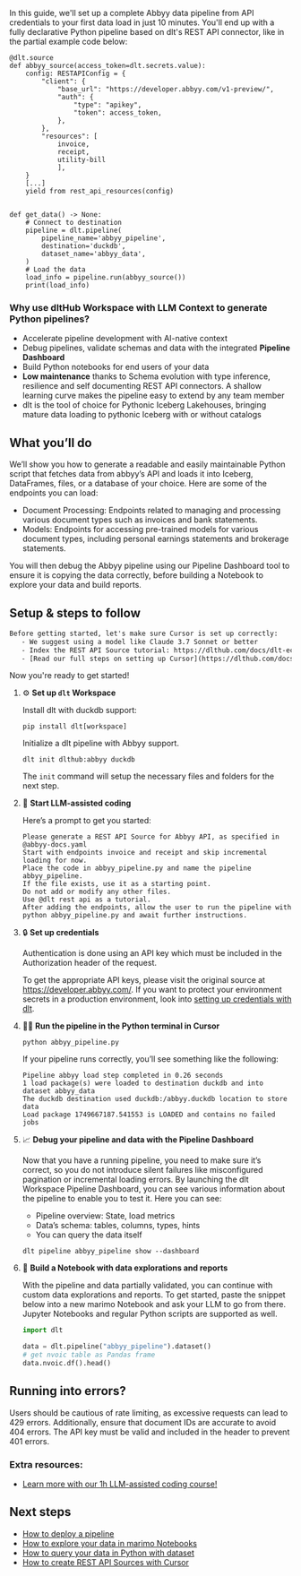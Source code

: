 In this guide, we'll set up a complete Abbyy data pipeline from API credentials to your first data load in just 10 minutes. You'll end up with a fully declarative Python pipeline based on dlt's REST API connector, like in the partial example code below:

```python-outcome
@dlt.source
def abbyy_source(access_token=dlt.secrets.value):
    config: RESTAPIConfig = {
        "client": {
            "base_url": "https://developer.abbyy.com/v1-preview/",
            "auth": {
                "type": "apikey",
                "token": access_token,
            },
        },
        "resources": [
            invoice,
            receipt,
            utility-bill
            ],
    }
    [...]
    yield from rest_api_resources(config)


def get_data() -> None:
    # Connect to destination
    pipeline = dlt.pipeline(
        pipeline_name='abbyy_pipeline',
        destination='duckdb',
        dataset_name='abbyy_data', 
    )
    # Load the data
    load_info = pipeline.run(abbyy_source())
    print(load_info) 
```

### Why use dltHub Workspace with LLM Context to generate Python pipelines?

- Accelerate pipeline development with AI-native context
- Debug pipelines, validate schemas and data with the integrated **Pipeline Dashboard**
- Build Python notebooks for end users of your data
- **Low maintenance** thanks to Schema evolution with type inference, resilience and self documenting REST API connectors. A shallow learning curve makes the pipeline easy to extend by any team member
- dlt is the tool of choice for Pythonic Iceberg Lakehouses, bringing mature data loading to pythonic Iceberg with or without catalogs

## What you’ll do

We’ll show you how to generate a readable and easily maintainable Python script that fetches data from abbyy’s API and loads it into Iceberg, DataFrames, files, or a database of your choice. Here are some of the endpoints you can load:

- Document Processing: Endpoints related to managing and processing various document types such as invoices and bank statements.
- Models: Endpoints for accessing pre-trained models for various document types, including personal earnings statements and brokerage statements.

You will then debug the Abbyy pipeline using our Pipeline Dashboard tool to ensure it is copying the data correctly, before building a Notebook to explore your data and build reports.

## Setup & steps to follow

```default
Before getting started, let's make sure Cursor is set up correctly:
   - We suggest using a model like Claude 3.7 Sonnet or better
   - Index the REST API Source tutorial: https://dlthub.com/docs/dlt-ecosystem/verified-sources/rest_api/ and add it to context as **@dlt rest api**
   - [Read our full steps on setting up Cursor](https://dlthub.com/docs/dlt-ecosystem/llm-tooling/cursor-restapi#23-configuring-cursor-with-documentation)
```

Now you're ready to get started!

1. ⚙️ **Set up `dlt` Workspace**
    
    Install dlt with duckdb support:
    ```shell
    pip install dlt[workspace]
    ```

    Initialize a dlt pipeline with Abbyy support.
    ```shell
    dlt init dlthub:abbyy duckdb
    ```

    The `init` command will setup the necessary files and folders for the next step.
    
2. 🤠 **Start LLM-assisted coding**
    
    Here’s a prompt to get you started:
    
    ```prompt
    Please generate a REST API Source for Abbyy API, as specified in @abbyy-docs.yaml 
    Start with endpoints invoice and receipt and skip incremental loading for now. 
    Place the code in abbyy_pipeline.py and name the pipeline abbyy_pipeline. 
    If the file exists, use it as a starting point. 
    Do not add or modify any other files. 
    Use @dlt rest api as a tutorial. 
    After adding the endpoints, allow the user to run the pipeline with python abbyy_pipeline.py and await further instructions.
    ```

    
3. 🔒 **Set up credentials** 
    
    Authentication is done using an API key which must be included in the Authorization header of the request.
    
    To get the appropriate API keys, please visit the original source at https://developer.abbyy.com/.
    If you want to protect your environment secrets in a production environment, look into [setting up credentials with dlt](https://dlthub.com/docs/walkthroughs/add_credentials).
    
4. 🏃‍♀️ **Run the pipeline in the Python terminal in Cursor**
    
    ```shell
    python abbyy_pipeline.py
    ```
    
    If your pipeline runs correctly, you’ll see something like the following:
    
    ```shell
    Pipeline abbyy load step completed in 0.26 seconds
    1 load package(s) were loaded to destination duckdb and into dataset abbyy_data
    The duckdb destination used duckdb:/abbyy.duckdb location to store data
    Load package 1749667187.541553 is LOADED and contains no failed jobs
    ```
    
5. 📈 **Debug your pipeline and data with the Pipeline Dashboard**

    Now that you have a running pipeline, you need to make sure it’s correct, so you do not introduce silent failures like misconfigured pagination or incremental loading errors. By launching the dlt Workspace Pipeline Dashboard, you can see various information about the pipeline to enable you to test it. Here you can see:
    - Pipeline overview: State, load metrics
    - Data’s schema: tables, columns, types, hints
    - You can query the data itself
    
    ```shell
    dlt pipeline abbyy_pipeline show --dashboard
    ```
    
6. 🐍 **Build a Notebook with data explorations and reports**

    With the pipeline and data partially validated, you can continue with custom data explorations and reports. To get started, paste the snippet below into a new marimo Notebook and ask your LLM to go from there. Jupyter Notebooks and regular Python scripts are supported as well.

    
    ```python
    import dlt

   data = dlt.pipeline("abbyy_pipeline").dataset()
   # get nvoic table as Pandas frame
   data.nvoic.df().head()
    ```

## Running into errors?

Users should be cautious of rate limiting, as excessive requests can lead to 429 errors. Additionally, ensure that document IDs are accurate to avoid 404 errors. The API key must be valid and included in the header to prevent 401 errors.

### Extra resources:

- [Learn more with our 1h LLM-assisted coding course!](https://www.youtube.com/watch?v=GGid70rnJuM)

## Next steps

- [How to deploy a pipeline](https://dlthub.com/docs/walkthroughs/deploy-a-pipeline)
- [How to explore your data in marimo Notebooks](https://dlthub.com/docs/general-usage/dataset-access/marimo)
- [How to query your data in Python with dataset](https://dlthub.com/docs/general-usage/dataset-access/dataset)
- [How to create REST API Sources with Cursor](https://dlthub.com/docs/dlt-ecosystem/llm-tooling/cursor-restapi)